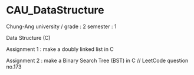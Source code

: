 # CAU_DataStructure

Chung-Ang university / grade : 2 semester : 1

Data Structure (C)

Assignment 1 : make a doubly linked list in C

Assignment 2 : make a Binary Search Tree (BST) in C 
// LeetCode question no.173
